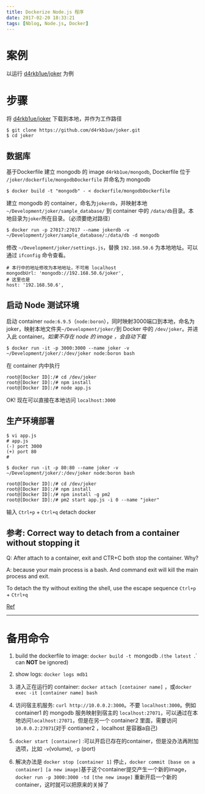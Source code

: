 ```yaml
---
title: Dockerize Node.js 程序
date: 2017-02-20 18:33:21
tags: [Nblog, Node.js, Docker]
---
```


# 案例
以运行 [d4rkb1ue/joker](https://github.com/d4rkb1ue/joker)  为例



# 步骤
将 [d4rkb1ue/joker](https://github.com/d4rkb1ue/joker) 下载到本地，并作为工作路径
```
$ git clone https://github.com/d4rkb1ue/joker.git
$ cd joker
```

## 数据库

基于Dockerfile 建立 mongodb 的 image `d4rkb1ue/mongodb`, Dockerfile 位于 `/joker/dockerfile/mongodbDockerfile` 并命名为 mongodb
```
$ docker build -t "mongodb" - < dockerfile/mongodbDockerfile    
```


建立 mongodb 的 container，命名为`jokerdb`，并映射本地`~/Development/joker/sample_database/` 到 container 中的 `/data/db`目录。本地目录为`joker`所在目录。（必须要绝对路径）
```
$ docker run -p 27017:27017 --name jokerdb -v ~/Development/joker/sample_database/:/data/db -d mongodb
```


修改 `~/Development/joker/settings.js`，替换 `192.168.50.6` 为本地地址。可以通过 `ifconfig` 命令查看。
```
# 本行中的地址修改为本地地址，不可用 localhost
mongodbUrl: 'mongodb://192.168.50.6/joker',
# 这里也是
host: '192.168.50.6',
```


## 启动 Node 测试环境

启动 container `node:6.9.5`（`node:boron`），同时映射3000端口到本地，命名为joker，映射本地文件夹`~/Development/joker/`到 Docker 中的 `/dev/joker`。并进入此 container。*如果不存在 node 的 image ，会自动下载*
```
$ docker run -it -p 3000:3000 --name joker -v ~/Development/joker/:/dev/joker node:boron bash
```


在 container 内中执行
```
root@[Docker ID]:/# cd /dev/joker
root@[Docker ID]:/# npm install
root@[Docker ID]:/# node app.js 
```

OK! 
现在可以直接在本地访问 `localhost:3000`

## 生产环境部署

```
$ vi app.js
# app.js
(-) port 3000
(+) port 80
#

$ docker run -it -p 80:80 --name joker -v ~/Development/joker/:/dev/joker node:boron bash

root@[Docker ID]:/# cd /dev/joker
root@[Docker ID]:/# npm install
root@[Docker ID]:/# npm install -g pm2
root@[Docker ID]:/# pm2 start app.js -i 0 --name "joker"
```

输入 `Ctrl+p` + `Ctrl+q` detach docker

## 参考: Correct way to detach from a container without stopping it

Q: After attach to a container, exit and CTR+C both stop the container. Why?

A: because your main process is a bash. And command exit will kill the main process and exit.


To detach the tty without exiting the shell, use the escape sequence `Ctrl+p` + `Ctrl+q`

[Ref](https://docs.docker.com/engine/reference/commandline/attach/
)


---
# 备用命令
1.  build the dockerfile to image: `docker build -t `mongodb .`(the latest `.` can **NOT** be ignored)

2. show logs: `docker logs mdb1`

3. 进入正在运行的 container: `docker attach [container name]` ，或`docker exec -it [container name] bash`

4. 访问宿主机服务: `curl http://10.0.0.2:3000`。不要 `localhost:3000`。例如 container1 的 mongodb 服务映射到宿主的 `localhost:27071`，可以通过在本地访问`localhost:27071`，但是在另一个 container2 里面，需要访问`10.0.0.2:27071`(对于 contianer2 ，localhost 是容器a自己)

5. `docker start [container]` :可以开启已存在的container，但是没办法再附加选项，比如 `-v`(volume), `-p` (port)

6. 解决办法是 `docker stop [container 1]` 停止，`docker commit [base on a container] [a new image]`基于这个container提交产生一个新的image，`docker run -p 3000:3000 -td [the new image]`  重新开启一个新的container，这时就可以把原来的关掉了

